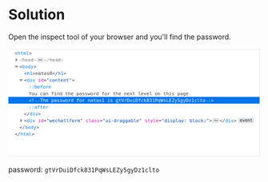 # Solution

Open the inspect tool of your browser and you'll find the password.

![image](./natas0)

password: `gtVrDuiDfck831PqWsLEZy5gyDz1clto`